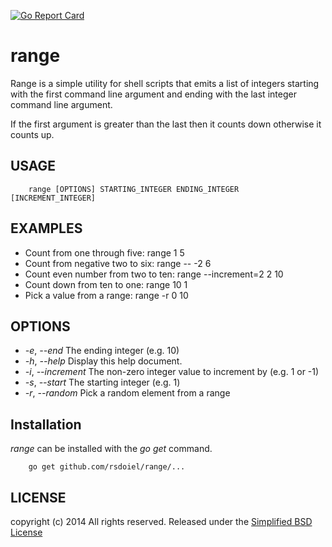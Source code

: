 
[![Go Report Card](http://goreportcard.com/badge/rsdoiel/range)](http://goreportcard.com/report/rsdoiel/range)


# range

Range is a simple utility for shell scripts that emits a list of integers starting with the first command line argument and ending with the last integer command line argument.

If the first argument is greater than the last then it counts down otherwise it counts up.


## USAGE

```
    range [OPTIONS] STARTING_INTEGER ENDING_INTEGER [INCREMENT_INTEGER]
```

## EXAMPLES

+ Count from one through five: range 1 5
+ Count from negative two to six: range -- -2 6
+ Count even number from two to ten: range --increment=2 2 10
+ Count down from ten to one: range 10 1
+ Pick a value from a range: range -r 0 10


## OPTIONS

+ *-e*, *--end* The ending integer (e.g. 10)
+ *-h*, *--help* Display this help document.
+ *-i*, *--increment* The non-zero integer value to increment by (e.g. 1 or -1)
+ *-s*, *--start* The starting integer (e.g. 1)
+ *-r*, *--random* Pick a random element from a range 

## Installation

_range_ can be installed with the *go get* command.

```
    go get github.com/rsdoiel/range/...
```



## LICENSE

copyright (c) 2014 All rights reserved.
Released under the [Simplified BSD License](http://opensource.org/licenses/bsd-license.php)
